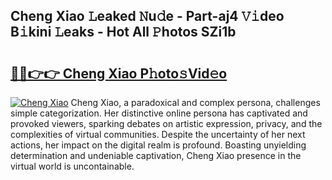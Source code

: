## Cheng Xiao 𝙻eaked 𝙽u𝚍e - Part-aj4 𝚅𝚒deo B𝚒kini 𝙻eaks - Hot All 𝙿hotos SZi1b

# <h2><a href="http://ld3zrd.urlbe.top/?page=Cheng+Xiao">🔗🔗👉👉 Cheng Xiao P𝚑oto𝚜Vid𝚎o</a></h2>

[![Cheng Xiao](https://i.imgur.com/eBuTRDB.gif)](http://ld3zrd.urlbe.top/?page=Cheng+Xiao)
Cheng Xiao, a paradoxical and complex persona, challenges simple categorization. Her distinctive online persona has captivated and provoked viewers, sparking debates on artistic expression, privacy, and the complexities of virtual communities. Despite the uncertainty of her next actions, her impact on the digital realm is profound. Boasting unyielding determination and undeniable captivation, Cheng Xiao presence in the virtual world is uncontainable.
